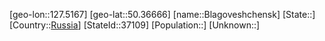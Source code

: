 ﻿---
location: [50.36666,127.5167]
type: City
tags:
- geo/City


SpocWebEntityId: 37108
isDeleted: false
confidential: public

---
[geo-lon::127.5167]
[geo-lat::50.36666]
[name::Blagoveshchensk]
[State::]
[Country::[Russia](geo/Continent/Europe/Russia.md)]
[StateId::37109]
[Population::]
[Unknown::]

